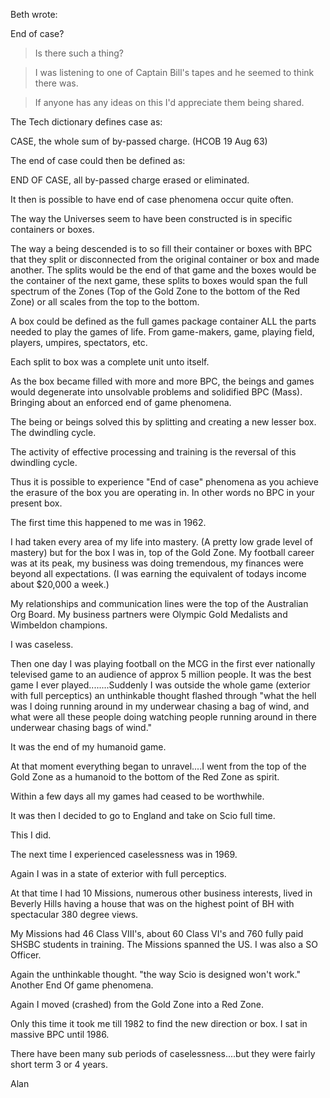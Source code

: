 
Beth wrote:

End of case?

>Is there such a thing?

>I was listening to one of Captain Bill's tapes and he seemed to think
>there was.

>If anyone has any ideas on this I'd appreciate them being shared.

The Tech dictionary defines case as:

CASE, the whole sum of by-passed charge. (HCOB 19 Aug 63)

The end of case could then be defined as: 

END OF CASE, all by-passed charge erased or eliminated.

It then is possible to have end of case phenomena occur quite often.

The way the Universes seem to have been constructed is in specific
containers or boxes.

The way a being descended is to so fill their container or boxes with BPC
that they split or disconnected from the original container or box and made
another. The splits would be the end of that game and the boxes would be
the container of the next game, these splits to boxes would span the full
spectrum of the Zones (Top of the Gold Zone to the bottom of the Red Zone)
or all scales from the top to the bottom.

A box could be defined as the full games package container ALL the parts
needed to play the games of life. From game-makers, game, playing field,
players, umpires, spectators, etc.

Each split to box was a complete unit unto itself.

As the box became filled with more and more BPC, the beings and games would
degenerate into unsolvable problems and solidified BPC (Mass). Bringing
about an enforced end of game phenomena. 

The being or beings solved this by splitting and creating a new lesser box.
The dwindling cycle.

The activity of effective processing and training is the reversal of this
dwindling cycle.

Thus it is possible to experience "End of case" phenomena as you achieve
the erasure of the box you are operating in. In other words no BPC in your
present box.

The first time this happened to me was in 1962.

I had taken every area of my life into mastery. (A pretty low grade level
of mastery) but for the box I was in, top of the Gold Zone. My football
career was at its peak, my business was doing tremendous, my finances were
beyond all expectations. (I was earning the equivalent of todays income
about $20,000 a week.)

My relationships and communication lines were the top of the Australian Org
Board. My business partners were Olympic Gold Medalists and Wimbeldon
champions.

I was caseless.

Then one day I was playing football on the MCG in the first ever nationally
televised game to an audience of approx 5 million people. It was the best
game I ever played........Suddenly I was outside the whole game (exterior
with full perceptics) an unthinkable thought flashed through "what the hell
was I doing running around in my underwear chasing a bag of wind, and what
were all these people doing watching people running around in there
underwear chasing bags of wind."

It was the end of my humanoid game.

At that moment everything began to unravel....I went from the top of the
Gold Zone as a humanoid to the bottom of the Red Zone as spirit.

Within a few days all my games had ceased to be worthwhile.

It was then I decided to go to England and take on Scio full time.

This I did.

The next time I experienced caselessness was in 1969.

Again I was in a state of exterior with full perceptics.

At that time I had 10 Missions, numerous other business interests, lived in
Beverly Hills having a house that was on the highest point of BH with
spectacular 380 degree views.

My Missions had 46 Class VIII's, about 60 Class VI's and 760 fully paid
SHSBC students in training. The Missions spanned the US. I was also a SO
Officer.

Again the unthinkable thought. "the way Scio is designed won't work."
Another End Of game phenomena.

Again I moved (crashed) from the Gold Zone into a Red Zone.

Only this time it took me till 1982 to find the new direction or box. I sat
in massive BPC until 1986.

There have been many sub periods of caselessness....but they were fairly
short term 3 or 4 years.

Alan
